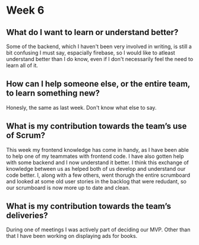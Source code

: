 # Week 6

## What do I want to learn or understand better?
Some of the backend, which I haven't been very involved in writing, is still a bit confusing I must say, espacially firebase, so I would like to atleast understand better than I do know, even if I don't necessarily feel the need to learn all of it.

## How can I help someone else, or the entire team, to learn something new?
Honesly, the same as last week. Don't know what else to say.

## What is my contribution towards the team’s use of Scrum?
This week my frontend knowledge has come in handy, as I have been able to help one of my teammates with frontend code. I have also gotten help with some backend and I now understand it better. I think this exchange of knowledge between us as helped both of us develop and understand our code better. I, along with a few others, went thorugh the entire scrumboard and looked at some old user stories in the backlog that were redudant, so our scrumboard is now more up to date and clean. 

## What is my contribution towards the team’s deliveries?
During one of meetings I was actively part of deciding our MVP. Other than that I have been working on displaying ads for books.
